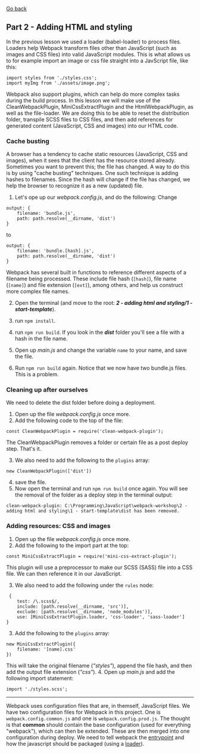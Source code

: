 [go back]: ../readme.md

[Go back]

## Part 2 - Adding HTML and styling

In the previous lesson we used a loader (babel-loader) to process files. Loaders help Webpack transform files other than JavaScript (such as images and CSS files) into valid JavaScript modules. This is what allows us to for example import an image or css file straight into a JavScript file, like this:

```
import styles from './styles.css';
import myImg from './assets/image.png';
```

Webpack also support plugins, which can help do more complex tasks during the build process. In this lesson we will make use of the CleanWebpackPlugin, MiniCssExtractPlugin and the HtmlWebpackPlugin, as well as the file-loader. We are doing this to be able to reset the distribution folder, transpile SCSS files to CSS files, and then add references for generated content (JavaScript, CSS and images) into our HTML code.

### Cache busting

A browser has a tendency to cache static resources (JavaScript, CSS and images), when it sees that the client has the resource stored already. Sometimes you want to prevent this; the file has changed. A way to do this is by using "cache busting" techniques. One such technique is adding hashes to filenames. Since the hash will change if the file has changed, we help the browser to recognize it as a new (updated) file.

1. Let's ope up our _webpack.config.js_, and do the following:
   Change

```
output: {
    filename: 'bundle.js',
    path: path.resolve(__dirname, 'dist')
}
```

to

```
output: {
    filename: 'bundle.[hash].js',
    path: path.resolve(__dirname, 'dist')
}
```

Webpack has several built in functions to reference different aspects of a filename being processed. These include file hash (`[hash]`), file name (`[name]`) and file extension (`[ext]`), among others, and help us construct more complex file names.

2. Open the terminal (and move to the root: _**2 - adding html and styling/1 - start-template**_).
3. run `npm install`.
4. run `npm run build`.
   If you look in the _**dist**_ folder you'll see a file with a hash in the file name.

5. Open up _main.js_ and change the variable `name` to your name, and save the file.
6. Run `npm run build` again.
   Notice that we now have two bundle.js files. This is a problem.

### Cleaning up after ourselves

We need to delete the dist folder before doing a deployment.

1. Open up the file _webpack.config.js_ once more.
2. Add the following code to the top of the file:

```
const CleanWebpackPlugin = require('clean-webpack-plugin');
```

The CleanWebpackPlugin removes a folder or certain file as a post deploy step. That's it.

3. We also need to add the following to the `plugins` array:

```
new CleanWebpackPlugin(['dist'])
```
4. save the file.
5. Now open the terminal and run `npm run build` once again. You will see the removal of the folder as a deploy step in the terminal output:
```
clean-webpack-plugin: C:\Programming\JavaScript\webpack-workshop\2 - adding html and styling\1 - start-template\dist has been removed.
```

### Adding resources: CSS and images
1. Open up the file _webpack.config.js_ once more.
2. Add the following to the import part at the top:
```
const MiniCssExtractPlugin = require('mini-css-extract-plugin');
```
This plugin will use a preprocessor to make our SCSS (SASS) file into a CSS file. We can then reference it in our JavaScript.

3. We also need to add the following under the `rules` node:
```
 {
    test: /\.scss$/,
    include: [path.resolve(__dirname, 'src')],
    exclude: [path.resolve(__dirname, 'node_modules')],
    use: [MiniCssExtractPlugin.loader, 'css-loader', 'sass-loader']
}
```
3. Add the following to the `plugins` array:
```
new MiniCssExtractPlugin({
    filename: '[name].css'
})
```
This will take the original filename (_"styles"_), append the file hash, and then add the output file extension (_"css"_).
4. Open up _main.js_ and add the following import statement:
```
import './styles.scss';
```

-------

Webpack uses configuration files that are, in themself, JavaScript files.
We have two configuration files for Webpack in this project. One is `webpack.config.common.js`
and one is `webpack.config.prod.js`. The thought is that **common** should contain the base
configuration (used for everything "webpack"), which can then be extended. These are then merged into one configuration during deploy. We need to tell webpack the [entrypoint](https://webpack.js.org/concepts/#entry) and how the javascript should be packaged (using a [loader](https://webpack.js.org/concepts/#loaders)).
